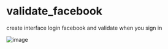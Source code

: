 # validate_facebook

create interface login facebook and validate when you sign in 

![image](https://user-images.githubusercontent.com/108445762/202192724-c41961fe-5401-4b38-906c-fede65db38d6.png)
